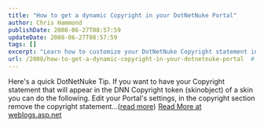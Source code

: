 ```yaml
---
title: "How to get a dynamic Copyright in your DotNetNuke Portal"
author: Chris Hammond
publishDate: 2008-06-27T08:57:59
updateDate: 2008-06-27T08:57:59
tags: []
excerpt: "Learn how to customize your DotNetNuke Copyright statement in the skinobject. Follow these quick tips to modify your Portal's copyright settings effortlessly."
url: /2008/how-to-get-a-dynamic-copyright-in-your-dotnetnuke-portal  # Use the generated URL with year
---
```

Here's a quick DotNetNuke Tip. If you want to have your Copyright statement that will appear in the DNN Copyright token (skinobject) of a skin you can do the following. Edit your Portal's settings, in the copyright section remove the copyright statement...(<a href="https://weblogs.asp.net/christoc/archive/2008/06/27/how-to-get-a-dynamic-copyright-in-your-dotnetnuke-portal.aspx">read more</a>)<img src="https://weblogs.asp.net/aggbug.aspx?PostID=6327291" width="1" height="1"> <a href="https://weblogs.asp.net/christoc/archive/2008/06/27/how-to-get-a-dynamic-copyright-in-your-dotnetnuke-portal.aspx">Read More at weblogs.asp.net</a>


